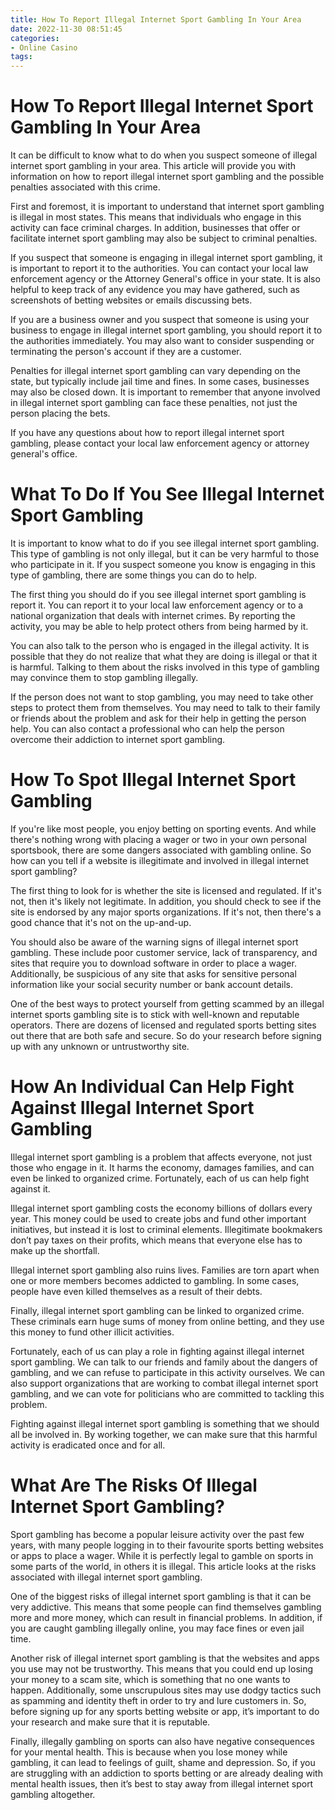 ```yaml
---
title: How To Report Illegal Internet Sport Gambling In Your Area
date: 2022-11-30 08:51:45
categories:
- Online Casino
tags:
---
```



#  How To Report Illegal Internet Sport Gambling In Your Area

It can be difficult to know what to do when you suspect someone of illegal internet sport gambling in your area. This article will provide you with information on how to report illegal internet sport gambling and the possible penalties associated with this crime.

First and foremost, it is important to understand that internet sport gambling is illegal in most states. This means that individuals who engage in this activity can face criminal charges. In addition, businesses that offer or facilitate internet sport gambling may also be subject to criminal penalties.

If you suspect that someone is engaging in illegal internet sport gambling, it is important to report it to the authorities. You can contact your local law enforcement agency or the Attorney General's office in your state. It is also helpful to keep track of any evidence you may have gathered, such as screenshots of betting websites or emails discussing bets.

If you are a business owner and you suspect that someone is using your business to engage in illegal internet sport gambling, you should report it to the authorities immediately. You may also want to consider suspending or terminating the person's account if they are a customer.

Penalties for illegal internet sport gambling can vary depending on the state, but typically include jail time and fines. In some cases, businesses may also be closed down. It is important to remember that anyone involved in illegal internet sport gambling can face these penalties, not just the person placing the bets.

If you have any questions about how to report illegal internet sport gambling, please contact your local law enforcement agency or attorney general's office.

#  What To Do If You See Illegal Internet Sport Gambling

It is important to know what to do if you see illegal internet sport gambling. This type of gambling is not only illegal, but it can be very harmful to those who participate in it. If you suspect someone you know is engaging in this type of gambling, there are some things you can do to help.

The first thing you should do if you see illegal internet sport gambling is report it. You can report it to your local law enforcement agency or to a national organization that deals with internet crimes. By reporting the activity, you may be able to help protect others from being harmed by it.

You can also talk to the person who is engaged in the illegal activity. It is possible that they do not realize that what they are doing is illegal or that it is harmful. Talking to them about the risks involved in this type of gambling may convince them to stop gambling illegally.

If the person does not want to stop gambling, you may need to take other steps to protect them from themselves. You may need to talk to their family or friends about the problem and ask for their help in getting the person help. You can also contact a professional who can help the person overcome their addiction to internet sport gambling.

#  How To Spot Illegal Internet Sport Gambling

If you're like most people, you enjoy betting on sporting events. And while there's nothing wrong with placing a wager or two in your own personal sportsbook, there are some dangers associated with gambling online. So how can you tell if a website is illegitimate and involved in illegal internet sport gambling?

The first thing to look for is whether the site is licensed and regulated. If it's not, then it's likely not legitimate. In addition, you should check to see if the site is endorsed by any major sports organizations. If it's not, then there's a good chance that it's not on the up-and-up.

You should also be aware of the warning signs of illegal internet sport gambling. These include poor customer service, lack of transparency, and sites that require you to download software in order to place a wager. Additionally, be suspicious of any site that asks for sensitive personal information like your social security number or bank account details.

One of the best ways to protect yourself from getting scammed by an illegal internet sports gambling site is to stick with well-known and reputable operators. There are dozens of licensed and regulated sports betting sites out there that are both safe and secure. So do your research before signing up with any unknown or untrustworthy site.

#  How An Individual Can Help Fight Against Illegal Internet Sport Gambling

Illegal internet sport gambling is a problem that affects everyone, not just those who engage in it. It harms the economy, damages families, and can even be linked to organized crime. Fortunately, each of us can help fight against it.

Illegal internet sport gambling costs the economy billions of dollars every year. This money could be used to create jobs and fund other important initiatives, but instead it is lost to criminal elements. Illegitimate bookmakers don’t pay taxes on their profits, which means that everyone else has to make up the shortfall.

Illegal internet sport gambling also ruins lives. Families are torn apart when one or more members becomes addicted to gambling. In some cases, people have even killed themselves as a result of their debts.

Finally, illegal internet sport gambling can be linked to organized crime. These criminals earn huge sums of money from online betting, and they use this money to fund other illicit activities.

Fortunately, each of us can play a role in fighting against illegal internet sport gambling. We can talk to our friends and family about the dangers of gambling, and we can refuse to participate in this activity ourselves. We can also support organizations that are working to combat illegal internet sport gambling, and we can vote for politicians who are committed to tackling this problem.

Fighting against illegal internet sport gambling is something that we should all be involved in. By working together, we can make sure that this harmful activity is eradicated once and for all.

#  What Are The Risks Of Illegal Internet Sport Gambling?

Sport gambling has become a popular leisure activity over the past few years, with many people logging in to their favourite sports betting websites or apps to place a wager. While it is perfectly legal to gamble on sports in some parts of the world, in others it is illegal. This article looks at the risks associated with illegal internet sport gambling.

One of the biggest risks of illegal internet sport gambling is that it can be very addictive. This means that some people can find themselves gambling more and more money, which can result in financial problems. In addition, if you are caught gambling illegally online, you may face fines or even jail time.

Another risk of illegal internet sport gambling is that the websites and apps you use may not be trustworthy. This means that you could end up losing your money to a scam site, which is something that no one wants to happen. Additionally, some unscrupulous sites may use dodgy tactics such as spamming and identity theft in order to try and lure customers in. So, before signing up for any sports betting website or app, it’s important to do your research and make sure that it is reputable.

Finally, illegally gambling on sports can also have negative consequences for your mental health. This is because when you lose money while gambling, it can lead to feelings of guilt, shame and depression. So, if you are struggling with an addiction to sports betting or are already dealing with mental health issues, then it’s best to stay away from illegal internet sport gambling altogether.
